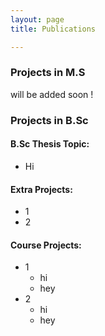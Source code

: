 ```yaml
---
layout: page
title: Publications

---
```


### Projects in M.S
  will be added soon !
  
### Projects in B.Sc

#### B.Sc Thesis Topic:
  * Hi
  
#### Extra Projects:
  
  * 1
  * 2
  
#### Course Projects:
  
  * 1
    - hi 
    - hey
  * 2
    - hi 
    - hey
 

